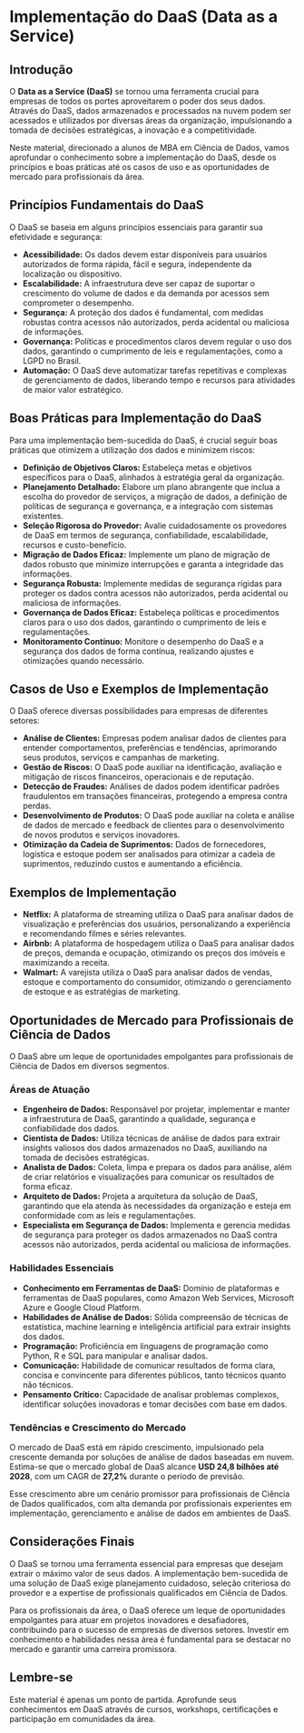 # Implementação do DaaS (Data as a Service) 


## Introdução

O **Data as a Service (DaaS)** se tornou uma ferramenta crucial para empresas de todos os portes aproveitarem o poder dos seus dados. Através do DaaS, dados armazenados e processados na nuvem podem ser acessados e utilizados por diversas áreas da organização, impulsionando a tomada de decisões estratégicas, a inovação e a competitividade.

Neste material, direcionado a alunos de MBA em Ciência de Dados, vamos aprofundar o conhecimento sobre a implementação do DaaS, desde os princípios e boas práticas até os casos de uso e as oportunidades de mercado para profissionais da área.

## Princípios Fundamentais do DaaS

O DaaS se baseia em alguns princípios essenciais para garantir sua efetividade e segurança:

* **Acessibilidade:** Os dados devem estar disponíveis para usuários autorizados de forma rápida, fácil e segura, independente da localização ou dispositivo.
* **Escalabilidade:** A infraestrutura deve ser capaz de suportar o crescimento do volume de dados e da demanda por acessos sem comprometer o desempenho.
* **Segurança:** A proteção dos dados é fundamental, com medidas robustas contra acessos não autorizados, perda acidental ou maliciosa de informações.
* **Governança:** Políticas e procedimentos claros devem regular o uso dos dados, garantindo o cumprimento de leis e regulamentações, como a LGPD no Brasil.
* **Automação:** O DaaS deve automatizar tarefas repetitivas e complexas de gerenciamento de dados, liberando tempo e recursos para atividades de maior valor estratégico.

## Boas Práticas para Implementação do DaaS

Para uma implementação bem-sucedida do DaaS, é crucial seguir boas práticas que otimizem a utilização dos dados e minimizem riscos:

* **Definição de Objetivos Claros:** Estabeleça metas e objetivos específicos para o DaaS, alinhados à estratégia geral da organização.
* **Planejamento Detalhado:** Elabore um plano abrangente que inclua a escolha do provedor de serviços, a migração de dados, a definição de políticas de segurança e governança, e a integração com sistemas existentes.
* **Seleção Rigorosa do Provedor:** Avalie cuidadosamente os provedores de DaaS em termos de segurança, confiabilidade, escalabilidade, recursos e custo-benefício.
* **Migração de Dados Eficaz:** Implemente um plano de migração de dados robusto que minimize interrupções e garanta a integridade das informações.
* **Segurança Robusta:** Implemente medidas de segurança rígidas para proteger os dados contra acessos não autorizados, perda acidental ou maliciosa de informações.
* **Governança de Dados Eficaz:** Estabeleça políticas e procedimentos claros para o uso dos dados, garantindo o cumprimento de leis e regulamentações.
* **Monitoramento Contínuo:** Monitore o desempenho do DaaS e a segurança dos dados de forma contínua, realizando ajustes e otimizações quando necessário.

## Casos de Uso e Exemplos de Implementação

O DaaS oferece diversas possibilidades para empresas de diferentes setores:

* **Análise de Clientes:** Empresas podem analisar dados de clientes para entender comportamentos, preferências e tendências, aprimorando seus produtos, serviços e campanhas de marketing.
* **Gestão de Riscos:** O DaaS pode auxiliar na identificação, avaliação e mitigação de riscos financeiros, operacionais e de reputação.
* **Detecção de Fraudes:** Análises de dados podem identificar padrões fraudulentos em transações financeiras, protegendo a empresa contra perdas.
* **Desenvolvimento de Produtos:** O DaaS pode auxiliar na coleta e análise de dados de mercado e feedback de clientes para o desenvolvimento de novos produtos e serviços inovadores.
* **Otimização da Cadeia de Suprimentos:** Dados de fornecedores, logística e estoque podem ser analisados para otimizar a cadeia de suprimentos, reduzindo custos e aumentando a eficiência.

## Exemplos de Implementação

* **Netflix:** A plataforma de streaming utiliza o DaaS para analisar dados de visualização e preferências dos usuários, personalizando a experiência e recomendando filmes e séries relevantes.
* **Airbnb:** A plataforma de hospedagem utiliza o DaaS para analisar dados de preços, demanda e ocupação, otimizando os preços dos imóveis e maximizando a receita.
* **Walmart:** A varejista utiliza o DaaS para analisar dados de vendas, estoque e comportamento do consumidor, otimizando o gerenciamento de estoque e as estratégias de marketing.

## Oportunidades de Mercado para Profissionais de Ciência de Dados

O DaaS abre um leque de oportunidades empolgantes para profissionais de Ciência de Dados em diversos segmentos.

###  Áreas de Atuação

* **Engenheiro de Dados:** Responsável por projetar, implementar e manter a infraestrutura de DaaS, garantindo a qualidade, segurança e confiabilidade dos dados.
* **Cientista de Dados:** Utiliza técnicas de análise de dados para extrair insights valiosos dos dados armazenados no DaaS, auxiliando na tomada de decisões estratégicas.
* **Analista de Dados:** Coleta, limpa e prepara os dados para análise, além de criar relatórios e visualizações para comunicar os resultados de forma eficaz.
* **Arquiteto de Dados:** Projeta a arquitetura da solução de DaaS, garantindo que ela atenda às necessidades da organização e esteja em conformidade com as leis e regulamentações.
* **Especialista em Segurança de Dados:** Implementa e gerencia medidas de segurança para proteger os dados armazenados no DaaS contra acessos não autorizados, perda acidental ou maliciosa de informações.

### Habilidades Essenciais

* **Conhecimento em Ferramentas de DaaS:** Domínio de plataformas e ferramentas de DaaS populares, como Amazon Web Services, Microsoft Azure e Google Cloud Platform.
* **Habilidades de Análise de Dados:** Sólida compreensão de técnicas de estatística, machine learning e inteligência artificial para extrair insights dos dados.
* **Programação:** Proficiência em linguagens de programação como Python, R e SQL para manipular e analisar dados.
* **Comunicação:** Habilidade de comunicar resultados de forma clara, concisa e convincente para diferentes públicos, tanto técnicos quanto não técnicos.
* **Pensamento Crítico:** Capacidade de analisar problemas complexos, identificar soluções inovadoras e tomar decisões com base em dados.

### Tendências e Crescimento do Mercado

O mercado de DaaS está em rápido crescimento, impulsionado pela crescente demanda por soluções de análise de dados baseadas em nuvem. Estima-se que o mercado global de DaaS alcance **USD 24,8 bilhões até 2028**, com um CAGR de **27,2%** durante o período de previsão.

Esse crescimento abre um cenário promissor para profissionais de Ciência de Dados qualificados, com alta demanda por profissionais experientes em implementação, gerenciamento e análise de dados em ambientes de DaaS.

## Considerações Finais

O DaaS se tornou uma ferramenta essencial para empresas que desejam extrair o máximo valor de seus dados. A implementação bem-sucedida de uma solução de DaaS exige planejamento cuidadoso, seleção criteriosa do provedor e a expertise de profissionais qualificados em Ciência de Dados.

Para os profissionais da área, o DaaS oferece um leque de oportunidades empolgantes para atuar em projetos inovadores e desafiadores, contribuindo para o sucesso de empresas de diversos setores. Investir em conhecimento e habilidades nessa área é fundamental para se destacar no mercado e garantir uma carreira promissora.

## **Lembre-se** 

Este material é apenas um ponto de partida. Aprofunde seus conhecimentos em DaaS através de cursos, workshops, certificações e participação em comunidades da área.

